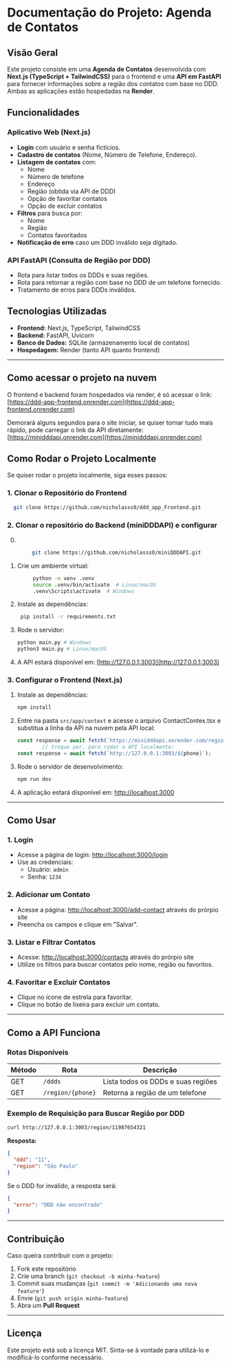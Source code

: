 # Documentação do Projeto: Agenda de Contatos

## Visão Geral
Este projeto consiste em uma **Agenda de Contatos** desenvolvida com **Next.js (TypeScript + TailwindCSS)** para o frontend e uma **API em FastAPI** para fornecer informações sobre a região dos contatos com base no DDD. Ambas as aplicações estão hospedadas na **Render**.

## Funcionalidades
### **Aplicativo Web (Next.js)**
- **Login** com usuário e senha fictícios.
- **Cadastro de contatos** (Nome, Número de Telefone, Endereço).
- **Listagem de contatos** com:
  - Nome
  - Número de telefone
  - Endereço
  - Região (obtida via API de DDD)
  - Opção de favoritar contatos
  - Opção de excluir contatos
- **Filtros** para busca por:
  - Nome
  - Região
  - Contatos favoritados
- **Notificação de erro** caso um DDD inválido seja digitado.

### **API FastAPI (Consulta de Região por DDD)**
- Rota para listar todos os DDDs e suas regiões.
- Rota para retornar a região com base no DDD de um telefone fornecido.
- Tratamento de erros para DDDs inválidos.

## Tecnologias Utilizadas
- **Frontend:** Next.js, TypeScript, TailwindCSS
- **Backend:** FastAPI, Uvicorn
- **Banco de Dados:** SQLite (armazenamento local de contatos)
- **Hospedagem:** Render (tanto API quanto frontend)

---

## Como acessar o projeto na nuvem
O frontend e backend foram hospedados via render, é só acessar o link:
[https://ddd-app-frontend.onrender.com](https://ddd-app-frontend.onrender.com)

Demorará alguns segundos para o site iniciar, se quiser tornar tudo mais rápido, pode carregar o link da API diretamente:
[https://minidddapi.onrender.com](https://minidddapi.onrender.com)


## Como Rodar o Projeto Localmente
Se quiser rodar o projeto localmente, siga esses passos:


### **1. Clonar o Repositório do Frontend**
```sh
  git clone https://github.com/nicholasss0/ddd_app_Frontend.git
```

### **2. Clonar o repositório do Backend (miniDDDAPI) e configurar**
0. 
```sh
        git clone https://github.com/nicholasss0/miniDDDAPI.git
```

1. Crie um ambiente virtual:
   ```sh
        python -m venv .venv
        source .venv/bin/activate  # Linux/macOS
        .venv\Scripts\activate  # Windows
   ```
2. Instale as dependências:
   ```sh
    pip install -r requirements.txt
   ```
3. Rode o servidor:
   ```sh
   python main.py # Windows
   python3 main.py # Linux/macOS
   ```
4. A API estará disponível em: [http://127.0.0.1:3003](http://127.0.0.1:3003)

### **3. Configurar o Frontend (Next.js)**

1. Instale as dependências:
   ```sh
   npm install
   ```
2. Entre na pasta `src/app/context` e acesse o arquivo ContactContex.tsx e substitua a linha da API na nuvem pela API local:
    ```js
    const response = await fetch(`https://minidddapi.onrender.com/region/${phone}`); 
            // troque por, para rodar a API localmente:
    const response = await fetch(`http://127.0.0.1:3003/${phone}`); 
    ```

4. Rode o servidor de desenvolvimento:
   ```sh
   npm run dev
   ```
5. A aplicação estará disponível em: [http://localhost:3000](http://localhost:3000)

---

## Como Usar

### **1. Login**
- Acesse a página de login: [http://localhost:3000/login](http://localhost:3000/login)
- Use as credenciais:
  - Usuário: `admin`
  - Senha: `1234`

### **2. Adicionar um Contato**
- Acesse a página: [http://localhost:3000/add-contact](http://localhost:3000/add-contact) através do prórpio site
- Preencha os campos e clique em "Salvar".

### **3. Listar e Filtrar Contatos**
- Acesse: [http://localhost:3000/contacts](http://localhost:3000/contacts) através do prórpio site
- Utilize os filtros para buscar contatos pelo nome, região ou favoritos.

### **4. Favoritar e Excluir Contatos**
- Clique no ícone de estrela para favoritar.
- Clique no botão de lixeira para excluir um contato.

---

## Como a API Funciona

### **Rotas Disponíveis**
| Método  | Rota                | Descrição |
|---------|----------------------|-------------|
| GET     | `/ddds`              | Lista todos os DDDs e suas regiões |
| GET     | `/region/{phone}`    | Retorna a região de um telefone |

### **Exemplo de Requisição para Buscar Região por DDD**
```sh
curl http://127.0.0.1:3003/region/11987654321
```
**Resposta:**
```json
{
  "ddd": "11",
  "region": "São Paulo"
}
```

Se o DDD for inválido, a resposta será:
```json
{
  "error": "DDD não encontrado"
}
```

---

## Contribuição
Caso queira contribuir com o projeto:
1. Fork este repositório
2. Crie uma branch (`git checkout -b minha-feature`)
3. Commit suas mudanças (`git commit -m 'Adicionando uma nova feature'`)
4. Envie (`git push origin minha-feature`)
5. Abra um **Pull Request**

---

## Licença
Este projeto está sob a licença MIT. Sinta-se à vontade para utilizá-lo e modificá-lo conforme necessário.


